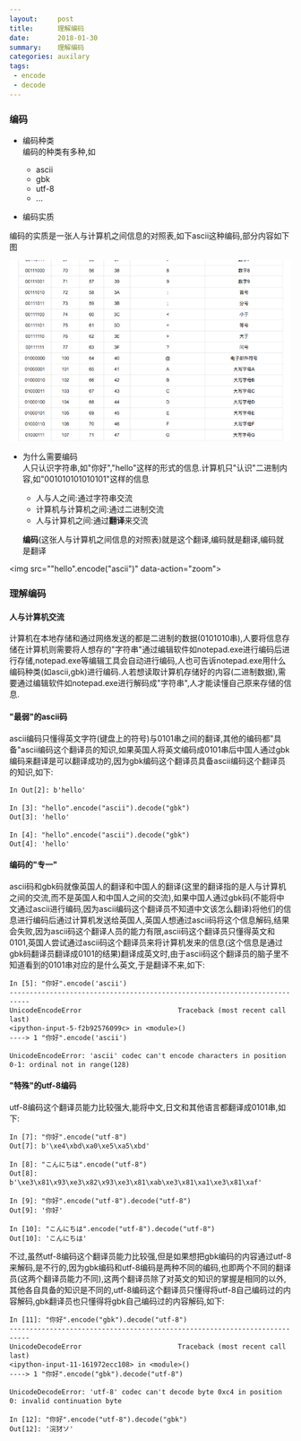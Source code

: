 ```yaml
---
layout:     post
title:      理解编码
date:       2018-01-30
summary:    理解编码
categories: auxilary
tags:
 - encode
 - decode
---
```


### 编码

+ 编码种类  
编码的种类有多种,如
    + ascii
    + gbk
    + utf-8
    + ...

+ 编码实质

编码的实质是一张人与计算机之间信息的对照表,如下ascii这种编码,部分内容如下图

<img src="https://raw.githubusercontent.com/3xp10it/pic/master/ascii码表.png" data-action="zoom">

+ 为什么需要编码  
人只认识字符串,如"你好","hello"这样的形式的信息.计算机只"认识"二进制内容,如"001010101010101"这样的信息
    + 人与人之间:通过字符串交流
    + 计算机与计算机之间:通过二进制交流
    + 人与计算机之间:通过**翻译**来交流

    **编码**(这张人与计算机之间信息的对照表)就是这个翻译,编码就是翻译,编码就是翻译

<img src=""hello".encode("ascii")" data-action="zoom">


###  理解编码

#### 人与计算机交流

计算机在本地存储和通过网络发送的都是二进制的数据(0101010串),人要将信息存储在计算机则需要将人想存的"字符串"通过编辑软件如notepad.exe进行编码后进行存储,notepad.exe等编辑工具会自动进行编码,人也可告诉notepad.exe用什么编码种类(如ascii,gbk)进行编码.人若想读取计算机存储好的内容(二进制数据),需要通过编辑软件如notepad.exe进行解码成"字符串",人才能读懂自己原来存储的信息.

#### "最弱"的ascii码

ascii编码只懂得英文字符(键盘上的符号)与0101串之间的翻译,其他的编码都"具备"ascii编码这个翻译员的知识,如果英国人将英文编码成0101串后中国人通过gbk编码来翻译是可以翻译成功的,因为gbk编码这个翻译员具备ascii编码这个翻译员的知识,如下:

```
In Out[2]: b'hello'

In [3]: "hello".encode("ascii").decode("gbk")
Out[3]: 'hello'

In [4]: "hello".encode("ascii").decode("gbk")
Out[4]: 'hello'
```

#### 编码的"专一"

ascii码和gbk码就像英国人的翻译和中国人的翻译(这里的翻译指的是人与计算机之间的交流,而不是英国人和中国人之间的交流),如果中国人通过gbk码(不能将中文通过ascii进行编码,因为ascii编码这个翻译员不知道中文该怎么翻译)将他们的信息进行编码后通过计算机发送给英国人,英国人想通过ascii码将这个信息解码,结果会失败,因为ascii码这个翻译人员的能力有限,ascii码这个翻译员只懂得英文和0101,英国人尝试通过ascii码这个翻译员来将计算机发来的信息(这个信息是通过gbk码翻译员翻译成0101的结果)翻译成英文时,由于ascii码这个翻译员的脑子里不知道看到的0101串对应的是什么英文,于是翻译不来,如下:

```
In [5]: "你好".encode('ascii')
---------------------------------------------------------------------------
UnicodeEncodeError                        Traceback (most recent call last)
<ipython-input-5-f2b92576099c> in <module>()
----> 1 "你好".encode('ascii')

UnicodeEncodeError: 'ascii' codec can't encode characters in position 0-1: ordinal not in range(128)
```

####  "特殊"的utf-8编码

utf-8编码这个翻译员能力比较强大,能将中文,日文和其他语言都翻译成0101串,如下:

```
In [7]: "你好".encode("utf-8")
Out[7]: b'\xe4\xbd\xa0\xe5\xa5\xbd'

In [8]: "こんにちは".encode("utf-8")
Out[8]: b'\xe3\x81\x93\xe3\x82\x93\xe3\x81\xab\xe3\x81\xa1\xe3\x81\xaf'

In [9]: "你好".encode("utf-8").decode("utf-8")
Out[9]: '你好'

In [10]: "こんにちは".encode("utf-8").decode("utf-8")
Out[10]: 'こんにちは'
```

不过,虽然utf-8编码这个翻译员能力比较强,但是如果想把gbk编码的内容通过utf-8来解码,是不行的,因为gbk编码和utf-8编码是两种不同的编码,也即两个不同的翻译员(这两个翻译员能力不同),这两个翻译员除了对英文的知识的掌握是相同的以外,其他各自具备的知识是不同的,utf-8编码这个翻译员只懂得将utf-8自己编码过的内容解码,gbk翻译员也只懂得将gbk自己编码过的内容解码,如下:

```
In [11]: "你好".encode("gbk").decode("utf-8")
---------------------------------------------------------------------------
UnicodeDecodeError                        Traceback (most recent call last)
<ipython-input-11-161972ecc108> in <module>()
----> 1 "你好".encode("gbk").decode("utf-8")

UnicodeDecodeError: 'utf-8' codec can't decode byte 0xc4 in position 0: invalid continuation byte

In [12]: "你好".encode("utf-8").decode("gbk")
Out[12]: '浣犲ソ'
```

[2]: https://raw.githubusercontent.com/3xp10it/pic/master/人机交流.png
